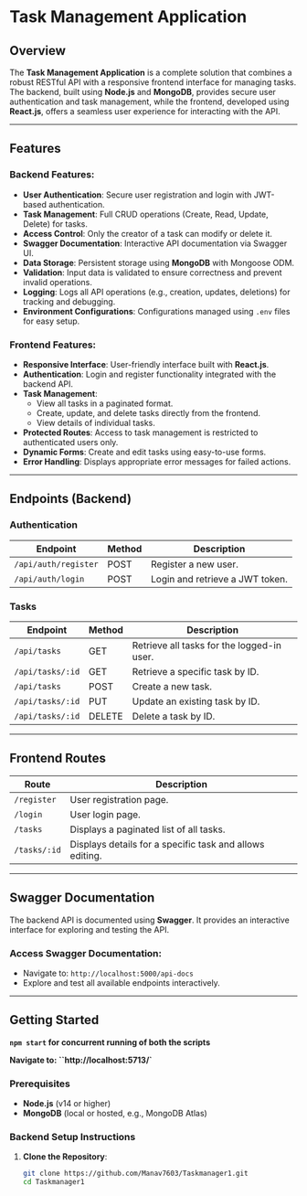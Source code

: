 # Task Management Application

## Overview
The **Task Management Application** is a complete solution that combines a robust RESTful API with a responsive frontend interface for managing tasks. The backend, built using **Node.js** and **MongoDB**, provides secure user authentication and task management, while the frontend, developed using **React.js**, offers a seamless user experience for interacting with the API.

---

## Features

### Backend Features:
- **User Authentication**: Secure user registration and login with JWT-based authentication.
- **Task Management**: Full CRUD operations (Create, Read, Update, Delete) for tasks.
- **Access Control**: Only the creator of a task can modify or delete it.
- **Swagger Documentation**: Interactive API documentation via Swagger UI.
- **Data Storage**: Persistent storage using **MongoDB** with Mongoose ODM.
- **Validation**: Input data is validated to ensure correctness and prevent invalid operations.
- **Logging**: Logs all API operations (e.g., creation, updates, deletions) for tracking and debugging.
- **Environment Configurations**: Configurations managed using `.env` files for easy setup.

### Frontend Features:
- **Responsive Interface**: User-friendly interface built with **React.js**.
- **Authentication**: Login and register functionality integrated with the backend API.
- **Task Management**: 
  - View all tasks in a paginated format.
  - Create, update, and delete tasks directly from the frontend.
  - View details of individual tasks.
- **Protected Routes**: Access to task management is restricted to authenticated users only.
- **Dynamic Forms**: Create and edit tasks using easy-to-use forms.
- **Error Handling**: Displays appropriate error messages for failed actions.

---

## Endpoints (Backend)

### **Authentication**
| Endpoint               | Method | Description                           |
|------------------------|--------|---------------------------------------|
| `/api/auth/register`   | POST   | Register a new user.                  |
| `/api/auth/login`      | POST   | Login and retrieve a JWT token.       |

### **Tasks**
| Endpoint               | Method | Description                                |
|------------------------|--------|--------------------------------------------|
| `/api/tasks`           | GET    | Retrieve all tasks for the logged-in user. |
| `/api/tasks/:id`       | GET    | Retrieve a specific task by ID.            |
| `/api/tasks`           | POST   | Create a new task.                         |
| `/api/tasks/:id`       | PUT    | Update an existing task by ID.             |
| `/api/tasks/:id`       | DELETE | Delete a task by ID.                       |

---

## Frontend Routes

| Route             | Description                                              |
|-------------------|----------------------------------------------------------|
| `/register`       | User registration page.                                  |
| `/login`          | User login page.                                         |
| `/tasks`          | Displays a paginated list of all tasks.                  |
| `/tasks/:id`      | Displays details for a specific task and allows editing. |

---

## Swagger Documentation
The backend API is documented using **Swagger**. It provides an interactive interface for exploring and testing the API.

### Access Swagger Documentation:
- Navigate to: `http://localhost:5000/api-docs`
- Explore and test all available endpoints interactively.

---

## Getting Started

**`npm start` for concurrent running of both the scripts**

**Navigate to: ``http://localhost:5713/`**

### Prerequisites
- **Node.js** (v14 or higher)
- **MongoDB** (local or hosted, e.g., MongoDB Atlas)

### Backend Setup Instructions
1. **Clone the Repository**:
   ```bash
   git clone https://github.com/Manav7603/Taskmanager1.git
   cd Taskmanager1

